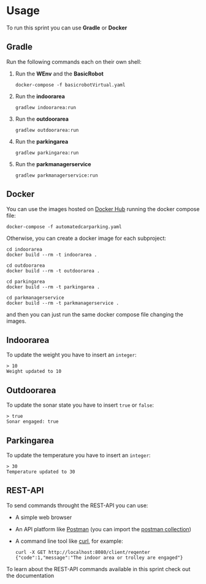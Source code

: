 # Usage

To run this sprint you can use **Gradle** or **Docker**

## Gradle

Run the following commands each on their own shell:

1. Run the **WEnv** and the **BasicRobot**
   
   ```shell
   docker-compose -f basicrobotVirtual.yaml
   ```

2. Run the **indoorarea**
   
   ```shell
   gradlew indoorarea:run
   ```

3. Run the **outdoorarea**
   
   ```shell
   gradlew outdoorarea:run
   ```

4. Run the **parkingarea**
   
   ```shell
   gradlew parkingarea:run
   ```

5. Run the **parkmanagerservice**
   
   ```shell
   gradlew parkmanagerservice:run
   ```

## Docker

You can use the images hosted on [Docker Hub](https://hub.docker.com/u/sembravaqualcuno) running the docker compose file:

```shell
docker-compose -f automatedcarparking.yaml
```

Otherwise, you can create a docker image for each subproject:

```shell
cd indoorarea
docker build --rm -t indoorarea .

cd outdoorarea
docker build --rm -t outdoorarea .

cd parkingarea
docker build --rm -t parkingarea .

cd parkmanagerservice
docker build --rm -t parkmanagerservice .
```

and then you can just run the same docker compose file changing the images.

## Indoorarea

To update the weight you have to insert an `integer`:

```shell
> 10
Weight updated to 10
```

## Outdoorarea

To update the sonar state you have to insert `true` or `false`:

```shell
> true
Sonar engaged: true
```

## Parkingarea

To update the temperature you have to insert an `integer`:

```shell
> 30
Temperature updated to 30
```

## REST-API

To send commands throught the REST-API you can use:

- A simple web browser

- An API platform like [Postman](https://www.postman.com/) (you can import the [postman collection](../it.unibo.sembrava_qualcuno.sprint1/userDocs/Automated%20Car-Parking%20postman_collection.json))

- A command line tool like [curl](https://curl.se/), for example:
  
  ```shell
  curl -X GET http://localhost:8080/client/reqenter
  {"code":1,"message":"The indoor area or trolley are engaged"}
  ```

To learn about the REST-API commands available in this sprint check out the documentation
